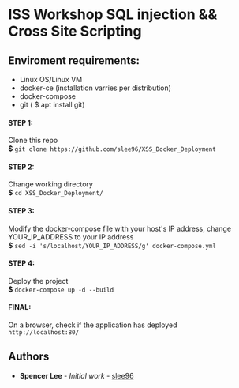# ISS Workshop SQL injection && Cross Site Scripting

## Enviroment requirements:
  - Linux OS/Linux VM
  - docker-ce (installation varries per distribution)
  - docker-compose  
  - git ( $ apt install git) 

  #### STEP 1:
  Clone this repo \
  **$** `git clone https://github.com/slee96/XSS_Docker_Deployment`

  #### STEP 2:
  Change working directory \
  **$** `cd XSS_Docker_Deployment/`

  #### STEP 3:
  Modify the docker-compose file with your host's IP address, change YOUR_IP_ADDRESS to your IP address \
  **$** `sed -i 's/localhost/YOUR_IP_ADDRESS/g' docker-compose.yml`

  #### STEP 4:
  Deploy the project \
  **$** `docker-compose up -d --build`

  #### FINAL:
  On a browser, check if the application has deployed \
  `http://localhost:80/`

## Authors

* **Spencer Lee** - *Initial work* - [slee96](https://github.com/slee96)



